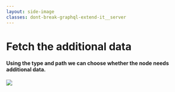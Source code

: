 ```yaml
---
layout: side-image
classes: dont-break-graphql-extend-it__server
---
```


<main class="flex flex-col">
  <h1>Fetch the additional data</h1>
  <h4 class="flex-1">Using the type and path we can choose whether the node needs additional data.</h4>
</main>

<img src="/dont-break-graphql-extend-it/server-3.png" class="side"/>

<!--
Linee 18, 27, 29, 31, 36
-->
